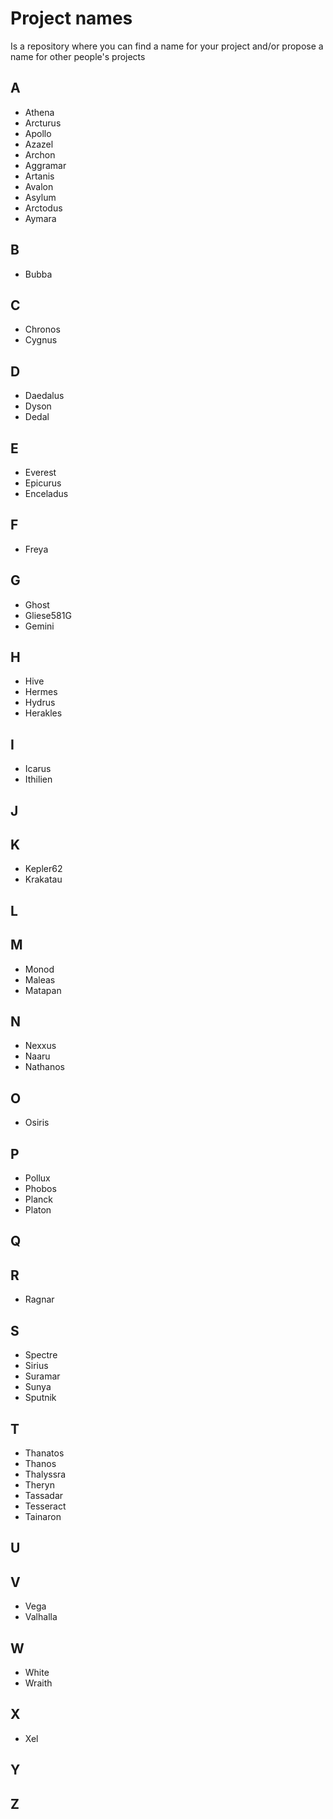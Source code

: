 # Project names
Is a repository where you can find a name for your project and/or propose a name for other people's projects

## A

- Athena
- Arcturus
- Apollo
- Azazel
- Archon
- Aggramar
- Artanis
- Avalon
- Asylum
- Arctodus
- Aymara

## B

- Bubba

## C

- Chronos
- Cygnus

## D

- Daedalus
- Dyson
- Dedal

## E

- Everest
- Epicurus
- Enceladus

## F

- Freya

## G

- Ghost
- Gliese581G
- Gemini

## H

- Hive
- Hermes
- Hydrus
- Herakles

## I

- Icarus
- Ithilien

## J
## K

- Kepler62
- Krakatau

## L
## M

- Monod
- Maleas
- Matapan

## N

- Nexxus
- Naaru
- Nathanos

## O

- Osiris

## P

- Pollux
- Phobos
- Planck
- Platon

## Q
## R

- Ragnar

## S

- Spectre
- Sirius
- Suramar
- Sunya
- Sputnik

## T

- Thanatos
- Thanos
- Thalyssra
- Theryn
- Tassadar
- Tesseract
- Tainaron

## U
## V

- Vega
- Valhalla

## W

- White
- Wraith

## X

- Xel

## Y
## Z
